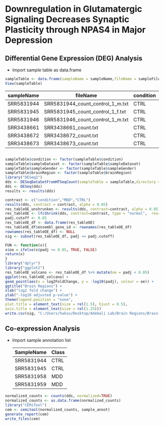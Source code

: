 # Downregulation in Glutamatergic Signaling Decreases Synaptic Plasticity through NPAS4 in Major Depression

## Differential Gene Expression (DEG) Analysis

- Import sample table as data.frame

```R
sampleTable <- data.frame(sampleName = sampleName,fileName = sampleFiles,condition = sampleCondition, sampleGender=sampleGender, sampleAge=sampleAge, PMI = PMI, brainRegion = brainRegion, sampleDataset = sampleDataset)
View(sampleTable)
```

| sampleName | fileName                         | condition | sampleGender | sampleAge | PMI  | brainRegion | sampleDataset |
| ---------- | -------------------------------- | --------- | ------------ | --------- | ---- | ----------- | ------------- |
| SRR5831944 | SRR5831944_count_control_1_m.txt | CTRL      | male         | 17        | 14   | dlpfc       | first         |
| SRR5831945 | SRR5831945_count_control_1_f.txt | CTRL      | female       | 30        | 13   | dlpfc       | first         |
| SRR5831946 | SRR5831946_count_control_1_m.txt | CTRL      | male         | 66        | 8    | dlpfc       | first         |
| SRR3438661 | SRR3438661_count.txt             | CTRL      | male         | 32        | 26   | nacc        | second        |
| SRR3438672 | SRR3438672_count.txt             | CTRL      | male         | 66        | 18   | nacc        | second        |
| SRR3438673 | SRR3438673_count.txt             | CTRL      | male         | 49        | 27.5 | nacc        | second        |

```R

sampleTable$condition <- factor(sampleTable$condition)
sampleTable$sampleDataset <- factor(sampleTable$sampleDataset)
sampleTable$sampleGender <- factor(sampleTable$sampleGender)
sampleTable$brainRegion <- factor(sampleTable$brainRegion)
library("DESeq2")
dds <- DESeqDataSetFromHTSeqCount(sampleTable = sampleTable,directory = directory,design= ~ sampleDataset + sampleGender + sampleAge + brainRegion + PMI + condition)
dds <- DESeq(dds)
results <- results(dds)

contrast <- c("condition","MDD","CTRL")
results(dds, contrast = contrast, alpha = 0.05)
res_tableOE_unshrunken <- results(dds, contrast=contrast, alpha = 0.05)
res_tableOE <- lfcShrink(dds, contrast=contrast, type = "normal",  res=res_tableOE_unshrunken)
padj.cutoff <- 0.05
res_tableOE_df <- data.frame(res_tableOE)
res_tableOE_df$ensembl_gene_id <- rownames(res_tableOE_df)
rownames(res_tableOE_df) <- NULL
sig <- subset(res_tableOE_df, padj <= padj.cutoff)

FUN <- function(x){
x$oe = ifelse(x$padj <= 0.05, TRUE, FALSE)
return(x)
}
library("dplyr")
library("ggplot2")
res_tableOE_volcano <- res_tableOE_df %>% mutate(oe = padj < 0.05)
ggplot(res_tableOE_volcano) +
geom_point(aes(x = log2FoldChange, y = -log10(padj), colour = oe)) +
ggtitle("Brain Regions") +
xlab("log2 fold change") +
ylab("-log10 adjusted p-value") +
theme(legend.position = "none",
plot.title = element_text(size = rel(1.5), hjust = 0.5),
axis.title = element_text(size = rel(1.25)))
write.csv(sig, "C:/Users/haksu/Desktop/Adebali Lab/Brain Regions/Brain Regions + PMI\\sig-batch(gender+age+PMI).csv")
```

## Co-expression Analysis

- Import sample annotation list

  | SampleName | Class |
  | ---------- | ----- |
  | SRR5831944 | CTRL  |
  | SRR5831945 | CTRL  |
  | SRR5831958 | MDD   |
  | SRR5831959 | MDD   |

```R
normalized_counts <- counts(dds, normalized=TRUE)
normalized_counts <- as.data.frame(normalized_counts)
library("CEMiTool")
cem <- cemitool(normalized_counts, sample_annot)
generate_report(cem)
write_files(cem)
```

